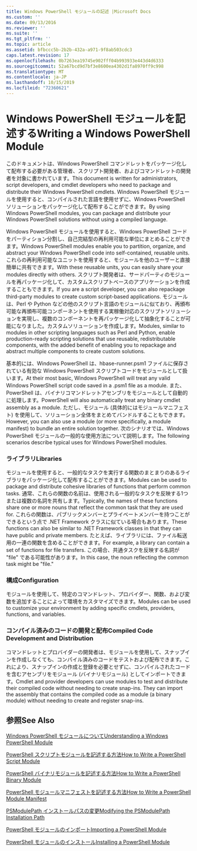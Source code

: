 ```yaml
---
title: Windows PowerShell モジュールの記述 |Microsoft Docs
ms.custom: ''
ms.date: 09/13/2016
ms.reviewer: ''
ms.suite: ''
ms.tgt_pltfrm: ''
ms.topic: article
ms.assetid: bfbccc5b-2b2b-432a-a971-9f8ab503cdc3
caps.latest.revision: 17
ms.openlocfilehash: 0b7263ea19745e902fff04b993933e443d4d6333
ms.sourcegitcommit: 52a67bcd9d7bf3e8600ea4302d1fa8970ff9c998
ms.translationtype: MT
ms.contentlocale: ja-JP
ms.lasthandoff: 10/15/2019
ms.locfileid: "72360621"
---
```

# <a name="writing-a-windows-powershell-module"></a><span data-ttu-id="4898c-102">Windows PowerShell モジュールを記述する</span><span class="sxs-lookup"><span data-stu-id="4898c-102">Writing a Windows PowerShell Module</span></span>

<span data-ttu-id="4898c-103">このドキュメントは、Windows PowerShell コマンドレットをパッケージ化して配布する必要がある管理者、スクリプト開発者、およびコマンドレットの開発者を対象に書かれています。</span><span class="sxs-lookup"><span data-stu-id="4898c-103">This document is written for administrators, script developers, and cmdlet developers who need to package and distribute their Windows PowerShell cmdlets.</span></span> <span data-ttu-id="4898c-104">Windows PowerShell モジュールを使用すると、コンパイルされた言語を使用せずに、Windows PowerShell ソリューションをパッケージ化して配布することができます。</span><span class="sxs-lookup"><span data-stu-id="4898c-104">By using Windows PowerShell modules, you can package and distribute your Windows PowerShell solutions without using a compiled language.</span></span>

<span data-ttu-id="4898c-105">Windows PowerShell モジュールを使用すると、Windows PowerShell コードをパーティション分割し、自己完結型の再利用可能な単位にまとめることができます。</span><span class="sxs-lookup"><span data-stu-id="4898c-105">Windows PowerShell modules enable you to partition, organize, and abstract your Windows PowerShell code into self-contained, reusable units.</span></span> <span data-ttu-id="4898c-106">これらの再利用可能なユニットを使用すると、モジュールを他のユーザーと直接簡単に共有できます。</span><span class="sxs-lookup"><span data-stu-id="4898c-106">With these reusable units, you can easily share your modules directly with others.</span></span> <span data-ttu-id="4898c-107">スクリプト開発者は、サードパーティのモジュールを再パッケージ化して、カスタムスクリプトベースのアプリケーションを作成することもできます。</span><span class="sxs-lookup"><span data-stu-id="4898c-107">If you are a script developer, you can also repackage third-party modules to create custom script-based applications.</span></span> <span data-ttu-id="4898c-108">モジュールは、Perl や Python などの他のスクリプト言語のモジュールに似ており、再頒布可能な再頒布可能コンポーネントを使用する実稼働対応のスクリプトソリューションを実現し、複数のコンポーネントを再パッケージ化して抽象化することが可能になりました。カスタムソリューションを作成します。</span><span class="sxs-lookup"><span data-stu-id="4898c-108">Modules, similar to modules in other scripting languages such as Perl and Python, enable production-ready scripting solutions that use reusable, redistributable components, with the added benefit of enabling you to repackage and abstract multiple components to create custom solutions.</span></span>

<span data-ttu-id="4898c-109">基本的には、Windows PowerShell は、hbase-runner.psm1 ファイルに保存されている有効な Windows PowerShell スクリプトコードをモジュールとして扱います。</span><span class="sxs-lookup"><span data-stu-id="4898c-109">At their most basic, Windows PowerShell will treat any valid Windows PowerShell script code saved in a .psm1 file as a module.</span></span> <span data-ttu-id="4898c-110">また、PowerShell は、バイナリコマンドレットアセンブリをモジュールとして自動的に処理します。</span><span class="sxs-lookup"><span data-stu-id="4898c-110">PowerShell will also automatically treat any binary cmdlet assembly as a module.</span></span> <span data-ttu-id="4898c-111">ただし、モジュール (具体的にはモジュールマニフェスト) を使用して、ソリューション全体をまとめてバンドルすることもできます。</span><span class="sxs-lookup"><span data-stu-id="4898c-111">However, you can also use a module (or more specifically, a module manifest) to bundle an entire solution together.</span></span> <span data-ttu-id="4898c-112">次のシナリオでは、Windows PowerShell モジュールの一般的な使用方法について説明します。</span><span class="sxs-lookup"><span data-stu-id="4898c-112">The following scenarios describe typical uses for Windows PowerShell modules.</span></span>

### <a name="libraries"></a><span data-ttu-id="4898c-113">ライブラリ</span><span class="sxs-lookup"><span data-stu-id="4898c-113">Libraries</span></span>

<span data-ttu-id="4898c-114">モジュールを使用すると、一般的なタスクを実行する関数のまとまりのあるライブラリをパッケージ化して配布することができます。</span><span class="sxs-lookup"><span data-stu-id="4898c-114">Modules can be used to package and distribute cohesive libraries of functions that perform common tasks.</span></span> <span data-ttu-id="4898c-115">通常、これらの関数の名前は、使用される一般的なタスクを反映する1つまたは複数の名詞を共有します。</span><span class="sxs-lookup"><span data-stu-id="4898c-115">Typically, the names of these functions share one or more nouns that reflect the common task that they are used for.</span></span> <span data-ttu-id="4898c-116">これらの関数は、パブリックメンバーとプライベートメンバーを持つことができるという点で .NET Framework クラスに似ている場合もあります。</span><span class="sxs-lookup"><span data-stu-id="4898c-116">These functions can also be similar to .NET Framework classes in that they can have public and private members.</span></span> <span data-ttu-id="4898c-117">たとえば、ライブラリには、ファイル転送用の一連の関数を含めることができます。</span><span class="sxs-lookup"><span data-stu-id="4898c-117">For example, a library can contain a set of functions for file transfers.</span></span> <span data-ttu-id="4898c-118">この場合、共通タスクを反映する名詞が "file" である可能性があります。</span><span class="sxs-lookup"><span data-stu-id="4898c-118">In this case, the noun reflecting the common task might be "file."</span></span>

### <a name="configuration"></a><span data-ttu-id="4898c-119">構成</span><span class="sxs-lookup"><span data-stu-id="4898c-119">Configuration</span></span>

<span data-ttu-id="4898c-120">モジュールを使用して、特定のコマンドレット、プロバイダー、関数、および変数を追加することによって環境をカスタマイズできます。</span><span class="sxs-lookup"><span data-stu-id="4898c-120">Modules can be used to customize your environment by adding specific cmdlets, providers, functions, and variables.</span></span>

### <a name="compiled-code-development-and-distribution"></a><span data-ttu-id="4898c-121">コンパイル済みのコードの開発と配布</span><span class="sxs-lookup"><span data-stu-id="4898c-121">Compiled Code Development and Distribution</span></span>

<span data-ttu-id="4898c-122">コマンドレットとプロバイダーの開発者は、モジュールを使用して、スナップインを作成しなくても、コンパイル済みのコードをテストおよび配布できます。これにより、スナップインの作成と登録を必要とせずに、コンパイルされたコードを含むアセンブリをモジュール (バイナリモジュール) としてインポートできます。</span><span class="sxs-lookup"><span data-stu-id="4898c-122">Cmdlet and provider developers can use modules to test and distribute their compiled code without needing to create snap-ins. They can import the assembly that contains the compiled code as a module (a binary module) without needing to create and register snap-ins.</span></span>

## <a name="see-also"></a><span data-ttu-id="4898c-123">参照</span><span class="sxs-lookup"><span data-stu-id="4898c-123">See Also</span></span>

[<span data-ttu-id="4898c-124">Windows PowerShell モジュールについて</span><span class="sxs-lookup"><span data-stu-id="4898c-124">Understanding a Windows PowerShell Module</span></span>](./understanding-a-windows-powershell-module.md)

[<span data-ttu-id="4898c-125">PowerShell スクリプトモジュールを記述する方法</span><span class="sxs-lookup"><span data-stu-id="4898c-125">How to Write a PowerShell Script Module</span></span>](./how-to-write-a-powershell-script-module.md)

[<span data-ttu-id="4898c-126">PowerShell バイナリモジュールを記述する方法</span><span class="sxs-lookup"><span data-stu-id="4898c-126">How to Write a PowerShell Binary Module</span></span>](./how-to-write-a-powershell-binary-module.md)

[<span data-ttu-id="4898c-127">PowerShell モジュールマニフェストを記述する方法</span><span class="sxs-lookup"><span data-stu-id="4898c-127">How to Write a PowerShell Module Manifest</span></span>](how-to-write-a-powershell-module-manifest.md)

[<span data-ttu-id="4898c-128">PSModulePath インストールパスの変更</span><span class="sxs-lookup"><span data-stu-id="4898c-128">Modifying the PSModulePath Installation Path</span></span>](./modifying-the-psmodulepath-installation-path.md)

[<span data-ttu-id="4898c-129">PowerShell モジュールのインポート</span><span class="sxs-lookup"><span data-stu-id="4898c-129">Importing a PowerShell Module</span></span>](./importing-a-powershell-module.md)

[<span data-ttu-id="4898c-130">PowerShell モジュールのインストール</span><span class="sxs-lookup"><span data-stu-id="4898c-130">Installing a PowerShell Module</span></span>](./installing-a-powershell-module.md)
